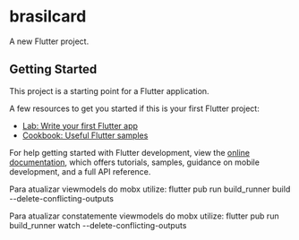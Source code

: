 # brasilcard

A new Flutter project.

## Getting Started

This project is a starting point for a Flutter application.

A few resources to get you started if this is your first Flutter project:

- [Lab: Write your first Flutter app](https://docs.flutter.dev/get-started/codelab)
- [Cookbook: Useful Flutter samples](https://docs.flutter.dev/cookbook)

For help getting started with Flutter development, view the
[online documentation](https://docs.flutter.dev/), which offers tutorials,
samples, guidance on mobile development, and a full API reference.

Para atualizar viewmodels do mobx utilize:
flutter pub run build_runner build --delete-conflicting-outputs

Para atualizar constatemente viewmodels do mobx utilize:
flutter pub run build_runner watch --delete-conflicting-outputs